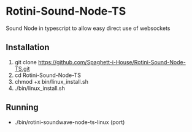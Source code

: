 # Rotini-Sound-Node-TS
Sound Node in typescript to allow easy direct use of websockets

## Installation
1. git clone https://github.com/Spaghett-i-House/Rotini-Sound-Node-TS.git
2. cd Rotini-Sound-Node-TS
3. chmod +x bin/linux_install.sh
4. ./bin/linux_install.sh

## Running 
- ./bin/rotini-soundwave-node-ts-linux (port)